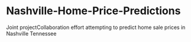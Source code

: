 # Nashville-Home-Price-Predictions
Joint projectCollaboration effort attempting to predict home sale prices in Nashville Tennessee
